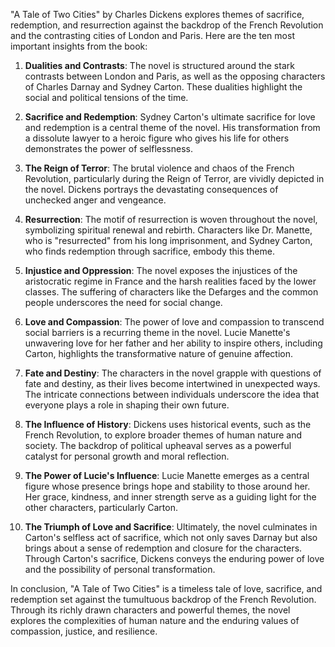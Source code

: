 "A Tale of Two Cities" by Charles Dickens explores themes of sacrifice, redemption, and resurrection against the backdrop of the French Revolution and the contrasting cities of London and Paris. Here are the ten most important insights from the book:

1. **Dualities and Contrasts**: The novel is structured around the stark contrasts between London and Paris, as well as the opposing characters of Charles Darnay and Sydney Carton. These dualities highlight the social and political tensions of the time.

2. **Sacrifice and Redemption**: Sydney Carton's ultimate sacrifice for love and redemption is a central theme of the novel. His transformation from a dissolute lawyer to a heroic figure who gives his life for others demonstrates the power of selflessness.

3. **The Reign of Terror**: The brutal violence and chaos of the French Revolution, particularly during the Reign of Terror, are vividly depicted in the novel. Dickens portrays the devastating consequences of unchecked anger and vengeance.

4. **Resurrection**: The motif of resurrection is woven throughout the novel, symbolizing spiritual renewal and rebirth. Characters like Dr. Manette, who is "resurrected" from his long imprisonment, and Sydney Carton, who finds redemption through sacrifice, embody this theme.

5. **Injustice and Oppression**: The novel exposes the injustices of the aristocratic regime in France and the harsh realities faced by the lower classes. The suffering of characters like the Defarges and the common people underscores the need for social change.

6. **Love and Compassion**: The power of love and compassion to transcend social barriers is a recurring theme in the novel. Lucie Manette's unwavering love for her father and her ability to inspire others, including Carton, highlights the transformative nature of genuine affection.

7. **Fate and Destiny**: The characters in the novel grapple with questions of fate and destiny, as their lives become intertwined in unexpected ways. The intricate connections between individuals underscore the idea that everyone plays a role in shaping their own future.

8. **The Influence of History**: Dickens uses historical events, such as the French Revolution, to explore broader themes of human nature and society. The backdrop of political upheaval serves as a powerful catalyst for personal growth and moral reflection.

9. **The Power of Lucie's Influence**: Lucie Manette emerges as a central figure whose presence brings hope and stability to those around her. Her grace, kindness, and inner strength serve as a guiding light for the other characters, particularly Carton.

10. **The Triumph of Love and Sacrifice**: Ultimately, the novel culminates in Carton's selfless act of sacrifice, which not only saves Darnay but also brings about a sense of redemption and closure for the characters. Through Carton's sacrifice, Dickens conveys the enduring power of love and the possibility of personal transformation.

In conclusion, "A Tale of Two Cities" is a timeless tale of love, sacrifice, and redemption set against the tumultuous backdrop of the French Revolution. Through its richly drawn characters and powerful themes, the novel explores the complexities of human nature and the enduring values of compassion, justice, and resilience.